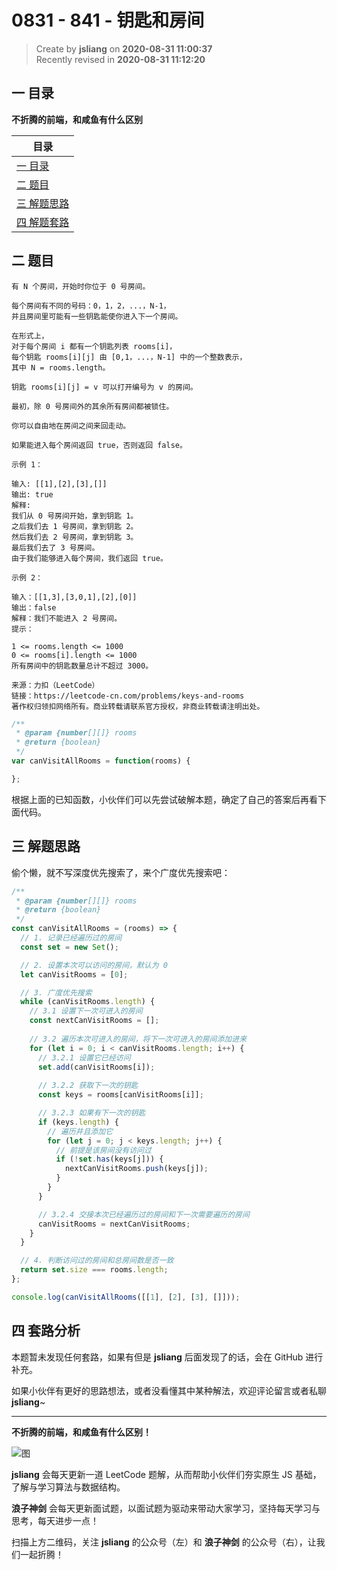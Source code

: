 0831 - 841 - 钥匙和房间
===

> Create by **jsliang** on **2020-08-31 11:00:37**  
> Recently revised in **2020-08-31 11:12:20**

## 一 目录

**不折腾的前端，和咸鱼有什么区别**

| 目录 |
| --- |
| [一 目录](#chapter-one) |
| [二 题目](#chapter-two) |
| [三 解题思路](#chapter-three) |
| [四 解题套路](#chapter-four) |

## 二 题目



```
有 N 个房间，开始时你位于 0 号房间。

每个房间有不同的号码：0，1，2，...，N-1，
并且房间里可能有一些钥匙能使你进入下一个房间。

在形式上，
对于每个房间 i 都有一个钥匙列表 rooms[i]，
每个钥匙 rooms[i][j] 由 [0,1，...，N-1] 中的一个整数表示，
其中 N = rooms.length。 

钥匙 rooms[i][j] = v 可以打开编号为 v 的房间。

最初，除 0 号房间外的其余所有房间都被锁住。

你可以自由地在房间之间来回走动。

如果能进入每个房间返回 true，否则返回 false。

示例 1：

输入: [[1],[2],[3],[]]
输出: true
解释:  
我们从 0 号房间开始，拿到钥匙 1。
之后我们去 1 号房间，拿到钥匙 2。
然后我们去 2 号房间，拿到钥匙 3。
最后我们去了 3 号房间。
由于我们能够进入每个房间，我们返回 true。

示例 2：

输入：[[1,3],[3,0,1],[2],[0]]
输出：false
解释：我们不能进入 2 号房间。
提示：

1 <= rooms.length <= 1000
0 <= rooms[i].length <= 1000
所有房间中的钥匙数量总计不超过 3000。

来源：力扣（LeetCode）
链接：https://leetcode-cn.com/problems/keys-and-rooms
著作权归领扣网络所有。商业转载请联系官方授权，非商业转载请注明出处。
```

```js
/**
 * @param {number[][]} rooms
 * @return {boolean}
 */
var canVisitAllRooms = function(rooms) {

};
```

根据上面的已知函数，小伙伴们可以先尝试破解本题，确定了自己的答案后再看下面代码。

## 三 解题思路



偷个懒，就不写深度优先搜索了，来个广度优先搜索吧：

```js
/**
 * @param {number[][]} rooms
 * @return {boolean}
 */
const canVisitAllRooms = (rooms) => {
  // 1. 记录已经遍历过的房间
  const set = new Set();

  // 2. 设置本次可以访问的房间，默认为 0
  let canVisitRooms = [0];

  // 3. 广度优先搜索
  while (canVisitRooms.length) {
    // 3.1 设置下一次可进入的房间
    const nextCanVisitRooms = [];
    
    // 3.2 遍历本次可进入的房间，将下一次可进入的房间添加进来
    for (let i = 0; i < canVisitRooms.length; i++) {
      // 3.2.1 设置它已经访问
      set.add(canVisitRooms[i]);
      
      // 3.2.2 获取下一次的钥匙
      const keys = rooms[canVisitRooms[i]];

      // 3.2.3 如果有下一次的钥匙
      if (keys.length) {
        // 遍历并且添加它
        for (let j = 0; j < keys.length; j++) {
          // 前提是该房间没有访问过
          if (!set.has(keys[j])) {
            nextCanVisitRooms.push(keys[j]);
          }
        }
      }

      // 3.2.4 交接本次已经遍历过的房间和下一次需要遍历的房间
      canVisitRooms = nextCanVisitRooms;
    }
  }

  // 4. 判断访问过的房间和总房间数是否一致
  return set.size === rooms.length;
};

console.log(canVisitAllRooms([[1], [2], [3], []]));
```

## 四 套路分析



本题暂未发现任何套路，如果有但是 **jsliang** 后面发现了的话，会在 GitHub 进行补充。

如果小伙伴有更好的思路想法，或者没看懂其中某种解法，欢迎评论留言或者私聊 **jsliang**~

---

**不折腾的前端，和咸鱼有什么区别！**

![图](https://github.com/LiangJunrong/document-library/blob/master/public-repertory/img/z-index-small.png?raw=true)

**jsliang** 会每天更新一道 LeetCode 题解，从而帮助小伙伴们夯实原生 JS 基础，了解与学习算法与数据结构。

**浪子神剑** 会每天更新面试题，以面试题为驱动来带动大家学习，坚持每天学习与思考，每天进步一点！

扫描上方二维码，关注 **jsliang** 的公众号（左）和 **浪子神剑** 的公众号（右），让我们一起折腾！

